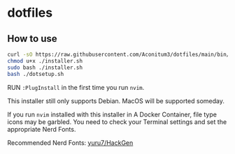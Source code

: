# dotfiles

## How to use
```bash
curl -sO https://raw.githubusercontent.com/Aconitum3/dotfiles/main/bin/installer.sh
chmod u+x ./installer.sh
sudo bash ./installer.sh
bash ./dotsetup.sh
```

RUN `:PlugInstall` in the first time you run `nvim`.

This installer still only supports Debian. MacOS will be supported someday.

If you run `nvim` installed with this installer in A Docker Container, file type icons may be garbled. You need to check your Terminal settings and set the appropriate Nerd Fonts.

Recommended Nerd Fonts: [yuru7/HackGen](https://github.com/yuru7/HackGen)
